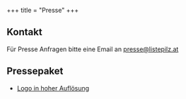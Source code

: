 +++
title = "Presse"
+++

## Kontakt

Für Presse Anfragen bitte eine Email an [presse@listepilz.at](mailto:presse@listepilz.at)


## Pressepaket

* [Logo in hoher Auflösung](/assets/images/listepilz_logo_large.png)